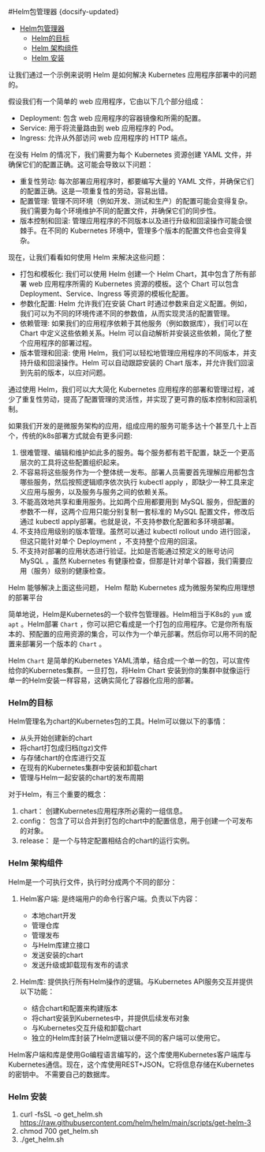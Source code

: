 #Helm包管理器
{docsify-updated}

- [Helm包管理器](#helm包管理器)
  - [Helm的目标](#helm的目标)
  - [Helm 架构组件](#helm-架构组件)
  - [Helm 安装](#helm-安装)

让我们通过一个示例来说明 Helm 是如何解决 Kubernetes 应用程序部署中的问题的。

假设我们有一个简单的 web 应用程序，它由以下几个部分组成：

+ Deployment: 包含 web 应用程序的容器镜像和所需的配置。
+ Service: 用于将流量路由到 web 应用程序的 Pod。
+ Ingress: 允许从外部访问 web 应用程序的 HTTP 端点。

在没有 Helm 的情况下，我们需要为每个 Kubernetes 资源创建 YAML 文件，并确保它们的配置正确。这可能会导致以下问题：

+ 重复性劳动: 每次部署应用程序时，都要编写大量的 YAML 文件，并确保它们的配置正确。这是一项重复性的劳动，容易出错。
+ 配置管理: 管理不同环境（例如开发、测试和生产）的配置可能会变得复杂。我们需要为每个环境维护不同的配置文件，并确保它们的同步性。
+ 版本控制和回滚: 管理应用程序的不同版本以及进行升级和回滚操作可能会很棘手。在不同的 Kubernetes 环境中，管理多个版本的配置文件也会变得复杂。

现在，让我们看看如何使用 Helm 来解决这些问题：

+ 打包和模板化: 我们可以使用 Helm 创建一个 Helm Chart，其中包含了所有部署 web 应用程序所需的 Kubernetes 资源的模板。这个 Chart 可以包含 Deployment、Service、Ingress 等资源的模板化配置。
+ 参数化配置: Helm 允许我们在安装 Chart 时通过参数来自定义配置。例如，我们可以为不同的环境传递不同的参数值，从而实现灵活的配置管理。
+ 依赖管理: 如果我们的应用程序依赖于其他服务（例如数据库），我们可以在 Chart 中定义这些依赖关系。Helm 可以自动解析并安装这些依赖，简化了整个应用程序的部署过程。
+ 版本管理和回滚: 使用 Helm，我们可以轻松地管理应用程序的不同版本，并支持升级和回滚操作。Helm 可以自动跟踪安装的 Chart 版本，并允许我们回滚到先前的版本，以应对问题。

通过使用 Helm，我们可以大大简化 Kubernetes 应用程序的部署和管理过程，减少了重复性劳动，提高了配置管理的灵活性，并实现了更可靠的版本控制和回滚机制。

如果我们开发的是微服务架构的应用，组成应用的服务可能多达十个甚至几十上百个，传统的k8s部署方式就会有更多问题:
1. 很难管理、编辑和维护如此多的服务。每个服务都有若干配置，缺乏一个更高层次的工具将这些配置组织起来。
2. 不容易将这些服务作为一个整体统一发布。部署人员需要首先理解应用都包含哪些服务，然后按照逻辑顺序依次执行 kubectl apply ，即缺少一种工具来定义应用与服务，以及服务与服务之间的依赖关系。
3. 不能高效地共享和重用服务。比如两个应用都要用到 MySQL 服务，但配置的参数不一样，这两个应用只能分别复制一套标准的 MySQL 配置文件，修改后通过 kubectl apply部署。也就是说，不支持参数化配置和多环境部署。
4. 不支持应用级别的版本管理。虽然可以通过 kubectl rollout undo 进行回滚，但这只能针对单个 Deployment ，不支持整个应用的回滚。
5. 不支持对部署的应用状态进行验证。比如是否能通过预定义的账号访问 MySQL 。虽然 Kubernetes 有健康检查，但那是针对单个容器，我们需要应用（服务）级别的健康检查。
 
Helm 能够解决上面这些问题， Helm 帮助 Kubernetes 成为微服务架构应用理想的部署平台

简单地说，Helm是Kubernetes的一个软件包管理器。Helm相当于K8s的 `yum` 或 `apt` 。Helm部署 `Chart` ，你可以把它看成是一个打包的应用程序。它是你所有版本的、预配置的应用资源的集合，可以作为一个单元部署。然后你可以用不同的配置来部署另一个版本的 `Chart` 。

Helm `Chart` 是简单的Kubernetes YAML清单，结合成一个单一的包，可以宣传给你的Kubernetes集群。一旦打包，将Helm Chart 安装到你的集群中就像运行单一的Helm安装一样容易，这确实简化了容器化应用的部署。

### Helm的目标
Helm管理名为chart的Kubernetes包的工具。Helm可以做以下的事情：

+ 从头开始创建新的chart
+ 将chart打包成归档(tgz)文件
+ 与存储chart的仓库进行交互
+ 在现有的Kubernetes集群中安装和卸载chart
+ 管理与Helm一起安装的chart的发布周期

对于Helm，有三个重要的概念：
1. chart： 创建Kubernetes应用程序所必需的一组信息。
2. config： 包含了可以合并到打包的chart中的配置信息，用于创建一个可发布的对象。
3. release： 是一个与特定配置相结合的chart的运行实例。

### Helm 架构组件
Helm是一个可执行文件，执行时分成两个不同的部分：
1. Helm客户端: 是终端用户的命令行客户端。负责以下内容：

    + 本地chart开发
    + 管理仓库
    + 管理发布
    + 与Helm库建立接口
    + 发送安装的chart
    + 发送升级或卸载现有发布的请求

2. Helm库: 提供执行所有Helm操作的逻辑。与Kubernetes API服务交互并提供以下功能：
    + 结合chart和配置来构建版本
    + 将chart安装到Kubernetes中，并提供后续发布对象
    + 与Kubernetes交互升级和卸载chart
    + 独立的Helm库封装了Helm逻辑以便不同的客户端可以使用它。

Helm客户端和库是使用Go编程语言编写的，这个库使用Kubernetes客户端库与Kubernetes通信。现在，这个库使用REST+JSON。它将信息存储在Kubernetes的密钥中。 不需要自己的数据库。

### Helm 安装
1. curl -fsSL -o get_helm.sh https://raw.githubusercontent.com/helm/helm/main/scripts/get-helm-3
2. chmod 700 get_helm.sh
3. ./get_helm.sh